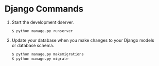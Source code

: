 # Django Commands

1. Start the development dserver.

	```bash
	$ python manage.py runserver
	```

2. Update your database when you make changes to your Django models or database schema.

	```bash
	$ python manage.py makemigrations
	$ python manage.py migrate
	```